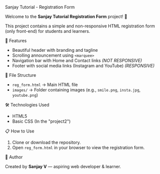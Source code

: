 Sanjay Tutorial - Registration Form

Welcome to the **Sanjay Tutorial Registration Form** project! 🎉

This project contains a simple and non-responsive HTML registration form (only front-end) for students and learners.

🚀 Features

- Beautiful header with branding and tagline  
- Scrolling announcement using `<marquee>`  
- Navigation bar with Home and Contact links *(NOT RESPONSIVE)*  
- Footer with social media links (Instagram and YouTube) *(RESPONSIVE)*  

📂 File Structure

- `reg_form.html` → Main HTML file  
- `images/` → Folder containing images (e.g., `smile.png`, `insta.jpg`, `youtube.png`)

🛠️ Technologies Used

- HTML5  
- Basic CSS (In the "project2")

📋 How to Use

1. Clone or download the repository.
2. Open `reg_form.html` in your browser to view the registration form.

🙌 Author

Created by **Sanjay V** — aspiring web developer & learner.
